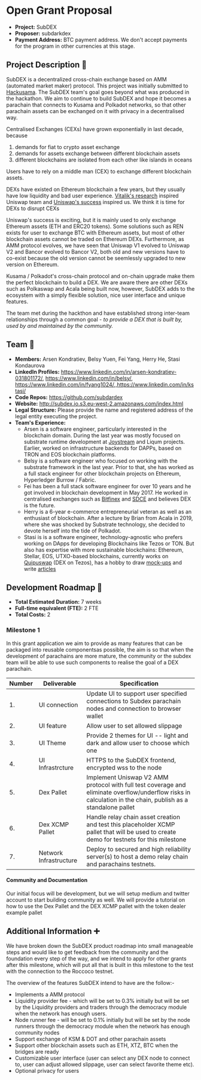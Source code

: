 # Open Grant Proposal

- **Project:** SubDEX
- **Proposer:** subdarkdex
- **Payment Address:** BTC payment address. We don't accept payments for the program in other currencies at this stage.

## Project Description :page_facing_up:

SubDEX is a decentralized cross-chain exchange based on AMM (automated market maker) protocol. This project was initially submitted to [Hackusama](https://devpost.com/software/dark-dex). The SubDEX team's goal goes beyond what was produced in the hackathon. We aim to continue to build SubDEX and hope it becomes a parachain that connects to Kusama and Polkadot networks, so that other parachain assets can be exchanged on it with privacy in a decentralised way.

Centralised Exchanges (CEXs) have grown exponentially in last decade, because

1. demands for fiat to crypto asset exchange
2. demands for assets exchange between different blockchain assets
3. different blockchains are isolated from each other like islands in oceans

Users have to rely on a middle man (CEX) to exchange different blockchain assets.

DEXs have existed on Ethereum blockchain a few years, but they usually have low liquidity and bad user experience. [Vitalik's research](https://ethresear.ch/t/improving-front-running-resistance-of-x-y-k-market-makers/1281) inspired Uniswap team and [Uniswap's success](https://cointelegraph.com/news/defi-explosion-uniswap-surpasses-coinbase-pro-in-daily-volume#:~:text=Uniswap%2C%20the%20most%20widely%2Dused,daily%20volume%20on%20Aug%2030.&text=According%20to%20the%20data%20from,volume%2C%20according%20to%20CoinMarketCap%20data.) inspired us. We think it is time for DEXs to disrupt CEXs

Uniswap's success is exciting, but it is mainly used to only exchange Ethereum assets (ETH and ERC20 tokens). Some solutions such as REN exists for user to exchange BTC with Ethereum assets, but most of other blockchain assets cannot be traded on Ethereum DEXs. Furthermore, as AMM protocol evolves, we have seen that Uniswap V1 evolved to Uniswap V2 and Bancor evolved to Bancor V2, both old and new versions have to co-exist because the old version cannot be seemlessly upgraded to new version on Ethereum.

Kusama / Polkadot's cross-chain protocol and on-chain upgrade make them the perfect blockchain to build a DEX. We are aware there are other DEXs such as Polkaswap and Acala being built now, however, SubDEX adds to the ecosystem with a simply flexible solution, nice user interface and unique features.

The team met during the hackthon and have established strong inter-team relationships through a common goal - _to provide a DEX that is built by, used by and maintained by the community._

## Team :busts_in_silhouette:

- **Members:** Arsen Kondratiev, Belsy Yuen, Fei Yang, Herry He, Stasi Kondaurova
- **LinkedIn Profiles:** https://www.linkedin.com/in/arsen-kondratiev-031801172/, https://www.linkedin.com/in/belsy/, https://www.linkedin.com/in/fyang1024/,,https://www.linkedin.com/in/kstasi/
- **Code Repos:** https://github.com/subdardex
- **Website:** http://subdex.io.s3.eu-west-2.amazonaws.com/index.html
- **Legal Structure:** Please provide the name and registered address of the legal entity executing the project.
- **Team's Experience:**
  - Arsen is a software engineer, particularly interested in the blockchain domain. During the last year was mostly focused on substrate runtime development at [Joystream](https://github.com/Joystream/joystream/tree/content_directory_second_try) and Liqum projects. Earlier, worked on infrastructure backends for DAPPs, based on TRON and EOS blockchain platforms.
  - Belsy is a software engineer who focused on working with the substrate framework in the last year. Prior to that, she has worked as a full stack engineer for other blockchain projects on Ethereum, Hyperledger Burrow / Fabric.
  - Fei has been a full stack software engineer for over 10 years and he got involved in blockchain development in May 2017. He worked in centralised exchanges such as [Bitfinex](https://www.bitfinex.com/) and [SDCE](https://sdce.com.au) and believes DEX is the future.
  - Herry is a 6-year e-commerce entrepreneurial veteran as well as an enthusiast of blockchain. After a lecture by Brian from Acala in 2019, where she was shocked by Substrate technology, she decided to devote herself into the tide of Polkadot.
  - Stasi is is a software engineer, technology-agnostic who prefers working on DApps for developing Blockchains like Tezos or TON. But also has expertise with more sustainable blockchains: Ethereum, Stellar, EOS, UTXO-based blockchains, currently works on [Quipuswap](https://medium.com/madfish-solutions/how-to-use-quipuswap-on-carthagenet-44c7ebfb97b) (DEX on Tezos), has a hobby to draw [mock-ups](https://www.figma.com/proto/bdS7KgUPIoUtWybrYewVHD/Cepheus?node-id=45%3A0&scaling=min-zoom) and write [articles](https://medium.com/madfish-solutions/sol2ligo-in-action-migrating-solidity-smart-contract-to-ligo-sol2ligo-update-3-961ddbd9715c)

## Development Roadmap :nut_and_bolt:

- **Total Estimated Duration:** 7 weeks
- **Full-time equivalent (FTE):** 2 FTE
- **Total Costs:** 2

### Milestone 1

In this grant application we aim to provide as many features that can be packaged into reusable componentsas possible, the aim is so that when the development of parachains are more mature, the community or the subdex team will be able to use such components to realise the goal of a DEX parachain.

| Number | Deliverable            | Specification                                                                                                                                                |
| ------ | ---------------------- | ------------------------------------------------------------------------------------------------------------------------------------------------------------ |
| 1.     | UI connection          | Update UI to support user specified connections to Subdex parachain nodes and connection to browser wallet                                                   |
| 2.     | UI feature             | Allow user to set allowed slippage                                                                                                                           |
| 3.     | UI Theme               | Provide 2 themes for UI -- light and dark and allow user to choose which one                                                                                 |
| 4.     | UI Infrastrcture       | HTTPS to the SubDEX frontend, encrypted wss to the node                                                                                                      |
| 5.     | Dex Pallet             | Implement Uniswap V2 AMM protocol with full test coverage and eliminate overflow/underflow risks in calculation in the chain, publish as a standalone pallet |
| 6.     | Dex XCMP Pallet        | Handle relay chain asset creation and test this placeholder XCMP pallet that will be used to create demo for testnets for this milestone                     |
| 7.     | Network Infrastructure | Deploy to secured and high reliability server(s) to host a demo relay chain and parachains testnets.                                                         |

#### Community and Documentation

Our initial focus will be development, but we will setup medium and twitter account to start building community as well. We will provide a tutorial on how to use the Dex Pallet and the DEX XCMP pallet with the token dealer example pallet

## Additional Information :heavy_plus_sign:

We have broken down the SubDEX product roadmap into small manageable steps and would like to get feedback from the community and the foundation every step of the way, and we intend to apply for other grants after this milestone, which will put all that is built in this milestone to the test with the connection to the Roccoco testnet.

The overview of the features SubDEX intend to have are the follow:-

- Implements a AMM protocol
- Liquidity provider fee - which will be set to 0.3% initially but will be set by the Liquidity providers and traders through the democracy module when the network has enough users.
- Node runner fee - will be set to 0.1% initially but will be set by the node runners through the democracy module when the network has enough community nodes
- Support exchange of KSM & DOT and other parachain assets
- Support other blockchain assets such as ETH, XTZ, BTC when the bridges are ready
- Customizable user interface (user can select any DEX node to connect to, user can adjust allowed slippage, user can select favorite theme etc).
- Optional privacy for users
